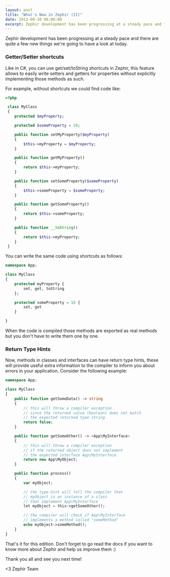```yaml
---
layout: post
title: "What's New in Zephir (II)"
date: 2013-09-30 00:00:00
excerpt: Zephir development has been progressing at a steady pace and there are quite a few new things we're going to have a look at today. Getter/Setter shortcuts...
---
```


Zephir development has been progressing at a steady pace and there are quite a few new things we're going to have a look at today.

### Getter/Setter shortcuts
Like in C#, you can use get/set/toString shortcuts in Zephir, this feature allows to easily write setters and getters for properties without explicitly implementing those methods as such.

For example, without shortcuts we could find code like:

```php
<?php

 class MyClass
 {
    protected $myProperty;

    protected $someProperty = 10;

    public function setMyProperty($myProperty)
    {
        $this->myProperty = $myProperty;
    }

    public function getMyProperty()
    {
        return $this->myProperty;
    }

    public function setSomeProperty($someProperty)
    {
        $this->someProperty = $someProperty;
    }

    public function getSomeProperty()
    {
        return $this->someProperty;
    }

    public function __toString()
    {
        return $this->myProperty;
    }
 }
```

You can write the same code using shortcuts as follows:

```php
namespace App;

class MyClass
{
    protected myProperty {
        set, get, toString
    };

    protected someProperty = 10 {
        set, get
    }

}
```

When the code is compiled those methods are exported as real methods but you don't have to write them one by one.

### Return Type Hints
Now, methods in classes and interfaces can have return type hints, these will provide useful extra information to the compiler to inform you about errors in your application. Consider the following example:

```php
namespace App;

class MyClass
{
    public function getSomeData() -> string
    {
        // this will throw a compiler exception
        // since the returned value (boolean) does not match
        // the expected returned type string
        return false; 
    }

    public function getSomeOther() -> <App\MyInterface>
    {
        // this will throw a compiler exception
        // if the returned object does not implement
        // the expected interface App\MyInterface
        return new App\MyObject;    
    }

    public function process()
    {
        var myObject;

        // the type-hint will tell the compiler that 
        // myObject is an instance of a class
        // that implement App\MyInterface
        let myObject = this->getSomeOther();

        // the compiler will check if App\MyInterface
        // implements a method called "someMethod"
        echo myObject->someMethod();
    }
}
```

That's it for this edition. Don't forget to go read the docs if you want to know more about Zephir and help us improve them :)

Thank you all and see you next time!

<3 Zephir Team